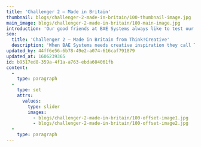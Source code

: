 ```yaml
---
title: 'Challenger 2 – Made in Britain'
thumbnail: blogs/challenger-2-made-in-britain/100-thumbnail-image.jpg
main_image: blogs/challenger-2-made-in-britain/100-main-image.jpg
introduction: 'Our good friends at BAE Systems always like to test our creative abilities and recently approached us requiring a little photo retouching! “We have an image of a Challenger 2 which we would like to proudly announce is ‘Made in Britain’, what can you do?” So our design team got to work in the only way they know how and came up with this. What do you think?'
seo:
  title: 'Challenger 2 – Made in Britain from Think!Creative'
  description: 'When BAE Systems needs creative inspiration they call Think!Creative. Start a relationship with us call us on 01253 297900'
updated_by: 44ff6e56-6b78-49e2-a074-616caf791879
updated_at: 1606239365
id: b9517ed8-359a-4f1a-a763-ebda604061fb
content:
  -
    type: paragraph
  -
    type: set
    attrs:
      values:
        type: slider
        images:
          - blogs/challenger-2-made-in-britain/100-offset-image1.jpg
          - blogs/challenger-2-made-in-britain/100-offset-image2.jpg
  -
    type: paragraph
---
```

